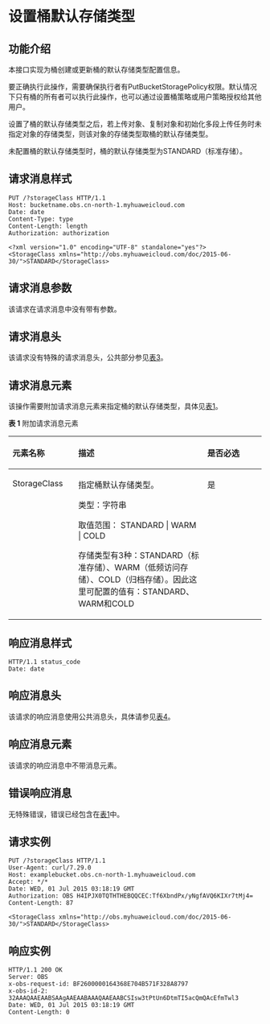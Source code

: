 # 设置桶默认存储类型<a name="ZH-CN_TOPIC_0100846750"></a>

## 功能介绍<a name="section5584184924715"></a>

本接口实现为桶创建或更新桶的默认存储类型配置信息。

要正确执行此操作，需要确保执行者有PutBucketStoragePolicy权限。默认情况下只有桶的所有者可以执行此操作，也可以通过设置桶策略或用户策略授权给其他用户。

设置了桶的默认存储类型之后，若上传对象、复制对象和初始化多段上传任务时未指定对象的存储类型，则该对象的存储类型取桶的默认存储类型。

未配置桶的默认存储类型时，桶的默认存储类型为STANDARD（标准存储）。

## 请求消息样式<a name="section51968558"></a>

```
PUT /?storageClass HTTP/1.1 
Host: bucketname.obs.cn-north-1.myhuaweicloud.com 
Date: date 
Content-Type: type 
Content-Length: length 
Authorization: authorization 

<?xml version="1.0" encoding="UTF-8" standalone="yes"?> 
<StorageClass xmlns="http://obs.myhuaweicloud.com/doc/2015-06-30/">STANDARD</StorageClass>
```

## 请求消息参数<a name="section65063845"></a>

该请求在请求消息中没有带有参数。

## 请求消息头<a name="section48703693"></a>

该请求没有特殊的请求消息头，公共部分参见[表3](REST-API介绍.md#table25197309)。

## 请求消息元素<a name="section35680056"></a>

该操作需要附加请求消息元素来指定桶的默认存储类型，具体见[表1](#table63485364)。

**表 1**  附加请求消息元素

<a name="table63485364"></a>
<table><thead align="left"><tr id="row22124494"><th class="cellrowborder" valign="top" width="26%" id="mcps1.2.4.1.1"><p id="p47253610"><a name="p47253610"></a><a name="p47253610"></a><strong id="b22629314"><a name="b22629314"></a><a name="b22629314"></a>元素名称</strong></p>
</th>
<th class="cellrowborder" valign="top" width="51%" id="mcps1.2.4.1.2"><p id="p21035120"><a name="p21035120"></a><a name="p21035120"></a><strong id="b55098352"><a name="b55098352"></a><a name="b55098352"></a>描述</strong></p>
</th>
<th class="cellrowborder" valign="top" width="23%" id="mcps1.2.4.1.3"><p id="p33781546"><a name="p33781546"></a><a name="p33781546"></a><strong id="b35598461"><a name="b35598461"></a><a name="b35598461"></a>是否必选</strong></p>
</th>
</tr>
</thead>
<tbody><tr id="row64903084"><td class="cellrowborder" valign="top" width="26%" headers="mcps1.2.4.1.1 "><p id="p22658476"><a name="p22658476"></a><a name="p22658476"></a>StorageClass</p>
</td>
<td class="cellrowborder" valign="top" width="51%" headers="mcps1.2.4.1.2 "><p id="p23397285"><a name="p23397285"></a><a name="p23397285"></a>指定桶默认存储类型。</p>
<p id="p4701910132510"><a name="p4701910132510"></a><a name="p4701910132510"></a>类型：字符串</p>
<p id="p78072113256"><a name="p78072113256"></a><a name="p78072113256"></a>取值范围： STANDARD | WARM  | COLD</p>
<p id="p9248974"><a name="p9248974"></a><a name="p9248974"></a>存储类型有3种：STANDARD（标准存储）、WARM（低频访问存储）、COLD（归档存储）。因此这里可配置的值有：STANDARD、WARM和COLD</p>
</td>
<td class="cellrowborder" valign="top" width="23%" headers="mcps1.2.4.1.3 "><p id="p10969390"><a name="p10969390"></a><a name="p10969390"></a>是</p>
</td>
</tr>
</tbody>
</table>

## 响应消息样式<a name="section52685056"></a>

```
HTTP/1.1 status_code
Date: date 
```

## 响应消息头<a name="section4403461"></a>

该请求的响应消息使用公共消息头，具体请参见[表4](REST-API介绍.md#d0e686)。

## 响应消息元素<a name="section39631152"></a>

该请求的响应消息中不带消息元素。

## 错误响应消息<a name="section21136050"></a>

无特殊错误，错误已经包含在[表1](错误码列表.md#d0e843)中。

## 请求实例<a name="section14482163815396"></a>

```
PUT /?storageClass HTTP/1.1
User-Agent: curl/7.29.0
Host: examplebucket.obs.cn-north-1.myhuaweicloud.com
Accept: */*
Date: WED, 01 Jul 2015 03:18:19 GMT
Authorization: OBS H4IPJX0TQTHTHEBQQCEC:Tf6XbndPx/yNgfAVQ6KIXr7tMj4=
Content-Length: 87

<StorageClass xmlns="http://obs.myhuaweicloud.com/doc/2015-06-30/">STANDARD</StorageClass>
```

## 响应实例<a name="section76081155815"></a>

```
HTTP/1.1 200 OK
Server: OBS
x-obs-request-id: BF2600000164368E704B571F328A8797
x-obs-id-2: 32AAAQAAEAABSAAgAAEAABAAAQAAEAABCSIsw3tPtUn6DtmTI5acQmQAcEfmTwl3
Date: WED, 01 Jul 2015 03:18:19 GMT
Content-Length: 0
```

